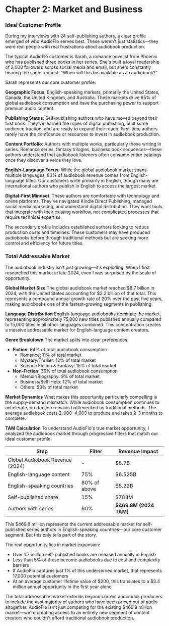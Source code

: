 # Chapter 2: Market and Business

### Ideal Customer Profile

During my interviews with 24 self-publishing authors, a clear profile emerged of who AudioFlo serves best. These weren't just statistics—they were real people with real frustrations about audiobook production.

The typical AudioFlo customer is Sarah, a romance novelist from Phoenix who has published three books in her series. She's built a loyal readership of 2,000 followers across social media and email, but she's constantly hearing the same request: "When will this be available as an audiobook?"

Sarah represents our core customer profile:

**Geographic Focus**: English-speaking markets, primarily the United States, Canada, the United Kingdom, and Australia. These markets drive 85% of global audiobook consumption and have the purchasing power to support premium audio content.

**Publishing Status**: Self-publishing authors who have moved beyond their first book. They've learned the ropes of digital publishing, built some audience traction, and are ready to expand their reach. First-time authors rarely have the confidence or resources to invest in audiobook production.

**Content Portfolio**: Authors with multiple works, particularly those writing in series. Romance series, fantasy trilogies, business book sequences—these authors understand that audiobook listeners often consume entire catalogs once they discover a voice they love.

**English-Language Focus**: While the global audiobook market spans multiple languages, 83% of audiobook revenue comes from English-language titles. Our customers write primarily in English, though many are international authors who publish in English to access the largest market.

**Digital-First Mindset**: These authors are comfortable with technology and online platforms. They've navigated Kindle Direct Publishing, managed social media marketing, and understand digital distribution. They want tools that integrate with their existing workflow, not complicated processes that require technical expertise.

The secondary profile includes established authors looking to reduce production costs and timelines. These customers may have produced audiobooks before through traditional methods but are seeking more control and efficiency for future titles.

### Total Addressable Market

The audiobook industry isn't just growing—it's exploding. When I first researched this market in late 2024, even I was surprised by the scale of opportunity.

**Global Market Size**
The global audiobook market reached $8.7 billion in 2024, with the United States accounting for $2.2 billion of that total. This represents a compound annual growth rate of 20% over the past five years, making audiobooks one of the fastest-growing segments in publishing.

**Language Distribution**
English-language audiobooks dominate the market, representing approximately 75,000 new titles published annually compared to 15,000 titles in all other languages combined. This concentration creates a massive addressable market for English-language content creators.

**Genre Breakdown**
The market splits into clear preferences:
- **Fiction**: 64% of total audiobook consumption
  - Romance: 11% of total market
  - Mystery/Thriller: 12% of total market  
  - Science Fiction & Fantasy: 15% of total market
- **Non-Fiction**: 36% of total audiobook consumption
  - Memoir/Biography: 9% of total market
  - Business/Self-Help: 12% of total market
  - Others: 53% of total market

**Market Dynamics**
What makes this opportunity particularly compelling is the supply-demand mismatch. While audiobook consumption continues to accelerate, production remains bottlenecked by traditional methods. The average audiobook costs $2,000-$4,000 to produce and takes 2-3 months to complete.

**TAM Calculation**
To understand AudioFlo's true market opportunity, I analyzed the audiobook market through progressive filters that match our ideal customer profile:

| Step | Filter | Revenue Impact |
|------|--------|----------------|
| Global Audiobook Revenue (2024) | - | $8.7B |
| English-language content | 75% | $6.525B |
| English-speaking countries | 80% of above | $5.22B |
| Self-published share | 15% | $783M |
| Authors with series | 60% | **$469.8M (2024 TAM)** |

This $469.8 million represents the current addressable market for self-published series authors in English-speaking countries—our core customer segment. But this only tells part of the story.

The real opportunity lies in market expansion:
- Over 1.7 million self-published books are released annually in English
- Less than 5% of these become audiobooks due to cost and complexity barriers
- If AudioFlo captures just 1% of this underserved market, that represents 17,000 potential customers
- At an average customer lifetime value of $200, this translates to a $3.4 million annual opportunity in the first year alone

The total addressable market extends beyond current audiobook producers to include the vast majority of authors who have been priced out of audio altogether. AudioFlo isn't just competing for the existing $469.8 million market—we're creating access to an entirely new segment of content creators who couldn't afford traditional audiobook production.


